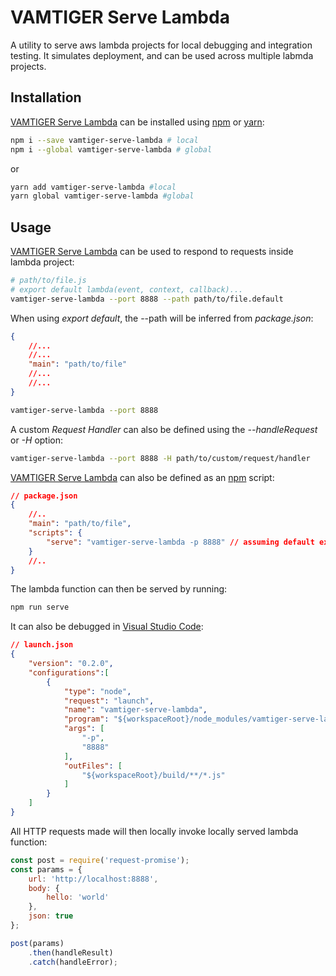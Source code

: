 # VAMTIGER Serve Lambda
A utility to serve aws lambda projects for local debugging and integration testing. It simulates deployment, and can be used across multiple labmda projects.

## Installation
[VAMTIGER Serve Lambda](https://github.com/vamtiger-project/vamtiger-serve-lambda) can be installed using [npm](https://www.npmjs.com/) or [yarn]():
```bash
npm i --save vamtiger-serve-lambda # local
npm i --global vamtiger-serve-lambda # global
```
or
```bash
yarn add vamtiger-serve-lambda #local
yarn global vamtiger-serve-lambda #global
```

## Usage
[VAMTIGER Serve Lambda](https://github.com/vamtiger-project/vamtiger-serve-lambda) can be used to respond to requests inside lambda project:
```bash
# path/to/file.js
# export default lambda(event, context, callback)...
vamtiger-serve-lambda --port 8888 --path path/to/file.default
```

When using *export default*, the --path will be inferred from *package.json*:
```JSON
{
    //...
    //...
    "main": "path/to/file"
    //...
    //...
}
```
```bash
vamtiger-serve-lambda --port 8888
```

A custom *Request Handler* can also be defined using the *_--handleRequest_* or *_-H_* option:
```bash
vamtiger-serve-lambda --port 8888 -H path/to/custom/request/handler
```

[VAMTIGER Serve Lambda](https://github.com/vamtiger-project/vamtiger-serve-lambda) can also be defined as an [npm](https://www.npmjs.com/) script:
```JSON
// package.json
{
    //..
    "main": "path/to/file",
    "scripts": {
        "serve": "vamtiger-serve-lambda -p 8888" // assuming default export of main
    }
    //..
}
```

The lambda function can then be served by running:
```bash
npm run serve
```
It can also be debugged in [Visual Studio Code](https://code.visualstudio.com/):
```json
// launch.json
{
    "version": "0.2.0",
    "configurations":[
        {
            "type": "node",
            "request": "launch",
            "name": "vamtiger-serve-lambda",
            "program": "${workspaceRoot}/node_modules/vamtiger-serve-lambda/build/bin",
            "args": [
                "-p",
                "8888"
            ],
            "outFiles": [
                "${workspaceRoot}/build/**/*.js"
            ]
        }
    ]
}
```

All HTTP requests made will then locally invoke locally served lambda function:
```javascript
const post = require('request-promise');
const params = {
    url: 'http://localhost:8888',
    body: {
        hello: 'world'
    },
    json: true
};

post(params)
    .then(handleResult)
    .catch(handleError);
```
